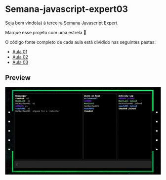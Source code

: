 # Semana-javascript-expert03

Seja bem vindo(a) à terceira Semana Javascript Expert.

Marque esse projeto com uma estrela 🌟

O código fonte completo de cada aula está dividido nas seguintes pastas:

- [Aula 01](./hacker-chat-aula01)
- [Aula 02](./hacker-chat-aula02)
- [Aula 03](./hacker-chat-aula03)

## Preview

![project preview](./screen-semanajs03.jpg)